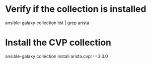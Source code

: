 # Verify if the collection is installed
ansible-galaxy collection list | grep arista

# Install the CVP collection
ansible-galaxy collection install arista.cvp:==3.3.0
